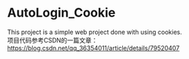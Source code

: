 # AutoLogin_Cookie
This project is a simple web project done with using cookies.  
项目代码参考CSDN的一篇文章：https://blog.csdn.net/qq_36354011/article/details/79520407
